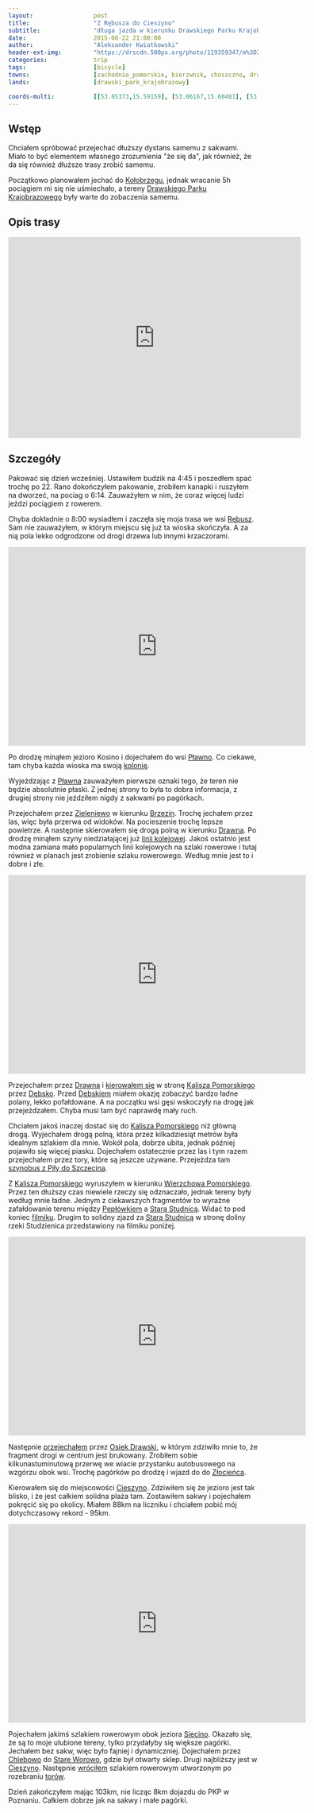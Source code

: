 ```yaml
---
layout:                 post
title:                  "Z Rębusza do Cieszyno"
subtitle:               "długa jazda w kierunku Drawskiego Parku Krajobrazowego"
date:                   2015-08-22 21:00:00
author:                 "Aleksander Kwiatkowski"
header-ext-img:         "https://drscdn.500px.org/photo/119359347/m%3D2048/eed2a19dfc0ee97970331df738431a5c"
categories:             trip
tags:                   [bicycle]
towns:                  [zachodnio_pomorskie, bierzwnik, choszczno, drawno, kalisz_pomorski, drawsko_pomorskie, miroslawiec, zlocieniec, ostrowice]
lands:                  [drawski_park_krajobrazowy]

coords-multi:           [[53.05373,15.59159], [53.06167,15.60481], [53.07529,15.59640], [53.08663,15.60189], [53.10570,15.62249], [53.10385,15.62730], [53.14505,15.67742], [53.14783,15.69064], [53.19609,15.71931], [53.20678,15.71656], [53.21079,15.74042], [53.21943,15.76119], [53.21521,15.76737], [53.25877,15.85372], [53.27448,15.84376], [53.27736,15.86453], [53.29255,15.90075], [53.29696,15.90487], [53.29655,15.91500], [53.29988,15.91080],[53.30260,15.91028], [53.30655,15.91869], [53.32716,15.92659], [53.34044,15.93388], [53.35243,15.93079], [53.35699,15.93380], [53.37486,15.93792], [53.38111,15.94624], [53.38638,15.94719], [53.40173,15.97354], [53.41350,16.02281], [53.43851,16.07405], [53.44255,16.07327], [53.47612,16.05877], [53.48256,16.04581], [53.52901,16.01216], [53.53473,16.01062], [53.53814,16.01379], [53.54574,16.01105], [53.54957,16.00530], [53.55926,16.01070], [53.57485,16.01019], [53.58958,16.03620], [53.59152,16.04752], [53.60400,16.04658], [53.63485,16.03830], [53.62950,16.07606]]
---
```


[wiki-rebusz]:          https://pl.wikipedia.org/wiki/R%C4%99busz
[wiki-kolobrzeg]:       https://pl.wikipedia.org/wiki/Ko%C5%82obrzeg
[wiki-dpk]:             https://pl.wikipedia.org/wiki/Drawski_Park_Krajobrazowy
[wiki-plawno]:          https://pl.wikipedia.org/wiki/P%C5%82awno_(powiat_choszcze%C5%84ski)
[wiki-kolonia]:         https://pl.wikipedia.org/wiki/Kolonia_(osada)
[wiki-zieleniewo]:      https://pl.wikipedia.org/wiki/Zieleniewo_(powiat_choszcze%C5%84ski)
[wiki-brzeziny]:        https://pl.wikipedia.org/wiki/Brzeziny_(wojew%C3%B3dztwo_zachodniopomorskie)
[wiki-drawno]:          https://pl.wikipedia.org/wiki/Drawno
[wiki-drawno-kolej]:    https://pl.wikipedia.org/wiki/Linia_kolejowa_nr_410
[wiki-kalisz-pomorski]: https://pl.wikipedia.org/wiki/Kalisz_Pomorski
[wiki-debsko]:          https://pl.wikipedia.org/wiki/D%C4%99bsko_(wojew%C3%B3dztwo_zachodniopomorskie)
[wiki-kalisz-pom-tor]:  https://pl.wikipedia.org/wiki/Linia_kolejowa_nr_403
[wiki-wierzchowo]:      https://pl.wikipedia.org/wiki/Wierzchowo_Pomorskie
[wiki-peplowek]:        https://pl.wikipedia.org/wiki/Pep%C5%82%C3%B3wek_(wojew%C3%B3dztwo_zachodniopomorskie)
[wiki-stara-studnica]:  https://pl.wikipedia.org/wiki/Stara_Studnica
[wiki-osiek]:           https://pl.wikipedia.org/wiki/Osiek_Drawski
[wiki-cieszyno]:        https://pl.wikipedia.org/wiki/Cieszyno_(powiat_drawski)
[wiki-siecino]:         https://pl.wikipedia.org/wiki/Siecino_(jezioro)
[wiki-chlebowo]:        https://pl.wikipedia.org/wiki/Chlebowo_(powiat_drawski)
[wiki-stare-worowo]:    https://pl.wikipedia.org/wiki/Stare_Worowo
[wiki-zlocieniec]:      https://pl.wikipedia.org/wiki/Z%C5%82ocieniec

[vimeo3]:               https://vimeo.com/137227073
[vimeo4]:               https://vimeo.com/137231111
[vimeo6]:               https://vimeo.com/137237581
[vimeo8]:               https://vimeo.com/137251918

Wstęp
-----

Chciałem spróbować przejechać dłuższy dystans samemu z sakwami. Miało to być elementem własnego zrozumienia "że się da",
jak również, że da się również dłuższe trasy zrobić samemu.

Początkowo planowałem jechać do [Kołobrzegu][wiki-kolobrzeg], jednak wracanie 5h pociągiem mi się nie uśmiechało,
a tereny [Drawskiego Parku Krajobrazowego][wiki-dpk] były warte do zobaczenia samemu.

Opis trasy
----------

<iframe height='405' width='590' frameborder='0' allowtransparency='true' scrolling='no' src='https://www.strava.com/activities/375948441/embed/a56fb2a7de45ee65ce47b7f44d0d51c8405156fe'></iframe>

Szczegóły
---------

Pakować się dzień wcześniej. Ustawiłem budzik na 4:45 i poszedłem spać trochę po 22. Rano dokończyłem pakowanie, zrobiłem kanapki
i ruszyłem na dworzeć, na pociag o 6:14. Zauważyłem w nim, że coraz więcej ludzi jeździ pociągiem z rowerem.

Chyba dokładnie o 8:00 wysiadłem i zaczęła się moja trasa we wsi [Rębusz][wiki-rebusz]. Sam nie zauważyłem, w którym miejscu się
już ta wioska skończyła. A za nią pola lekko odgrodzone od drogi drzewa lub innymi krzaczorami.

<div class="vimeo"><iframe src='http://player.vimeo.com/video/137187474' width="600" height="400" frameborder="0" webkitAllowFullScreen mozallowfullscreen allowFullScreen> </iframe></div>


Po drodzę minąłem jezioro Kosino i dojechałem do wsi [Pławno][wiki-plawno]. 
Co ciekawe, tam chyba każda wioska ma swoją [kolonię][wiki-kolonia].

Wyjeżdzając z [Pławna][wiki-plawno] zauważyłem pierwsze oznaki tego, że teren nie będzie absolutnie płaski. Z jednej strony
to była to dobra informacja, z drugiej strony nie jeździłem nigdy z sakwami po pagórkach.

Przejechałem przez [Zieleniewo][wiki-zieleniewo] w kierunku [Brzezin][wiki-brzeziny]. Trochę jechałem przez las, więc była
przerwa od widoków. Na pocieszenie trochę lepsze powietrze. A następnie skierowałem się drogą polną w kierunku
[Drawna][wiki-drawno]. Po drodzę minąłem szyny niedziałającej już [linii kolejowej][wiki-drawno-kolej].
Jakoś ostatnio jest modna zamiana mało popularnych linii kolejowych na szlaki rowerowe i tutaj również w planach
jest zrobienie szlaku rowerowego. Według mnie jest to i dobre i złe.

<div class="vimeo"><iframe src='http://player.vimeo.com/video/137224194' width="600" height="400" frameborder="0" webkitAllowFullScreen mozallowfullscreen allowFullScreen> </iframe></div>

Przejechałem przez [Drawna][wiki-drawno] i [kierowałem się][vimeo3]
w stronę [Kalisza Pomorskiego][wiki-kalisz-pomorski] przez
[Dębsko][wiki-debsko]. Przed [Dębskiem][wiki-debsko] miałem okazję zobaczyć bardzo ładne polany, lekko pofałdowane.
A na początku wsi gęsi wskoczyły na drogę jak przejeżdzałem. Chyba musi tam być naprawdę mały ruch.

Chciałem jakoś inaczej dostać się do [Kalisza Pomorskiego][wiki-kalisz-pomorski] niż główną drogą. Wyjechałem drogą polną, 
która przez kilkadziesiąt metrów była idealnym szlakiem dla mnie. Wokół pola, dobrze ubita, jednak później pojawiło się
więcej piasku. Dojechałem ostatecznie przez las i tym razem przejechałem przez tory, które są jeszcze używane. Przejeżdza tam
[szynobus z Piły do Szczecina][wiki-kalisz-pom-tor]. 



Z [Kalisza Pomorskiego][wiki-kalisz-pomorski] wyruszyłem w kierunku [Wierzchowa Pomorskiego][wiki-wierzchowo]. Przez ten dłuższy
czas niewiele rzeczy się odznaczało, jednak tereny były według mnie ładne. Jednym z ciekawszych fragmentów to
wyraźne zafałdowanie terenu między [Pepłówkiem][wiki-peplowek] a [Starą Studnicą][wiki-stara-studnica]. Widać to
pod koniec [filmiku][vimeo4]. Drugim to solidny zjazd za
[Starą Studnicą][wiki-stara-studnica] w stronę doliny rzeki Studzienica przedstawiony na filmiku poniżej.

<div class="vimeo"><iframe src='http://player.vimeo.com/video/137234071' width="600" height="400" frameborder="0" webkitAllowFullScreen mozallowfullscreen allowFullScreen> </iframe></div>


Następnie [przejechałem][vimeo6]
przez [Osiek Drawski][wiki-osiek], w którym zdziwiło mnie to, że fragment drogi w centrum jest brukowany.
Zrobiłem sobie kilkunastuminutową przerwę we wiacie przystanku autobusowego na wzgórzu obok wsi. Trochę pagórków po drodzę i
wjazd do do [Złocieńca][wiki-zlocieniec].

Kierowałem się do miejscowości [Cieszyno][wiki-cieszyno]. Zdziwiłem się że jezioro jest tak blisko, i że jest całkiem solidna
plaża tam. Zostawiłem sakwy i pojechałem pokręcić się po okolicy. Miałem 88km na liczniku i chciałem pobić mój dotychczasowy
rekord - 95km. 

<div class="vimeo"><iframe src='http://player.vimeo.com/video/137244196' width="600" height="400" frameborder="0" webkitAllowFullScreen mozallowfullscreen allowFullScreen> </iframe></div>

Pojechałem jakimś szlakiem rowerowym obok jeziora [Siecino][wiki-siecino]. Okazało się, że są to moje ulubione tereny, tylko
przydałyby się większe pagórki. Jechałem bez sakw, więc było fajniej i dynamiczniej. Dojechałem przez [Chlebowo][wiki-chlebowo]
do [Stare Worowo][wiki-stare-worowo], gdzie był otwarty sklep. Drugi najbliższy jest w [Cieszyno][wiki-cieszyno]. Następnie
[wróciłem][vimeo8] szlakiem rowerowym utworzonym po rozebraniu [torów][wiki-drawno-kolej].

Dzień zakończyłem mając 103km, nie licząc 8km dojazdu do PKP w Poznaniu. Całkiem dobrze jak na sakwy i małe pagórki.

